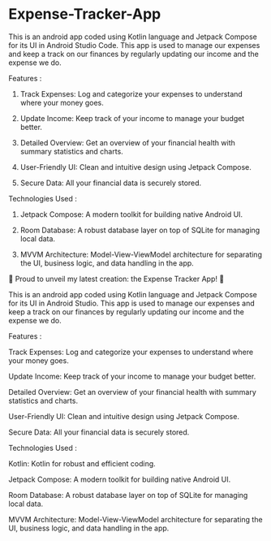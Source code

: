 # Expense-Tracker-App
This is an android app coded using Kotlin language and Jetpack Compose for its UI in Android Studio Code. This app is used to manage our expenses and keep a track on our finances by regularly updating our income and the expense we do.

Features :

1. Track Expenses: Log and categorize your expenses to understand where your money goes.

2. Update Income: Keep track of your income to manage your budget better.

3. Detailed Overview: Get an overview of your financial health with summary statistics and charts.

4. User-Friendly UI: Clean and intuitive design using Jetpack Compose.

5. Secure Data: All your financial data is securely stored.

Technologies Used :

1. Jetpack Compose: A modern toolkit for building native Android UI.
 
2. Room Database: A robust database layer on top of SQLite for managing local data.

3. MVVM Architecture: Model-View-ViewModel architecture for separating the UI, business logic, and data handling in the app.


🎉 Proud to unveil my latest creation: the Expense Tracker App! 🎉

This is an android app coded using Kotlin language and Jetpack Compose for its UI in Android Studio. This app is used to manage our expenses and keep a track on our finances by regularly updating our income and the expense we do.

Features :

Track Expenses: Log and categorize your expenses to understand where your money goes.

Update Income: Keep track of your income to manage your budget better.

Detailed Overview: Get an overview of your financial health with summary statistics and charts.

User-Friendly UI: Clean and intuitive design using Jetpack Compose.

Secure Data: All your financial data is securely stored.

Technologies Used :

Kotlin: Kotlin for robust and efficient coding.

Jetpack Compose: A modern toolkit for building native Android UI.

Room Database: A robust database layer on top of SQLite for managing local data.

MVVM Architecture: Model-View-ViewModel architecture for separating the UI, business logic, and data handling in the app.
